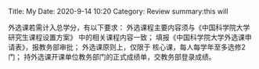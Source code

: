 Title: My
Date: 2020-9-14 10:20
Category: Review
summary:this will

外选课若需计入总学分，有以下要求：
外选课程主要内容须与《中国科学院大学研究生课程设置方案》
中的相关课程内容一致；
填报《中国科学院大学外选课申请表》，报教务部审批；
外选课原则上，仅限于 核心课，每人每学年至多选修2门；
持外选课开课单位教务部门的正式成绩单，交教务部登录成绩。